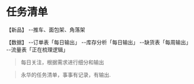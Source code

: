 # 任务清单

【新品】
	--推车、面包架、角落架


【数据】
	--订单表「每日输出」
	--库存分析「每日输出」
	--缺货表「每周输出」
	--流量表「正在梳理逻辑」


> 每日关注，根据需求进行细分和输出



> 永华的任务清单，事事有记录，有输出.

